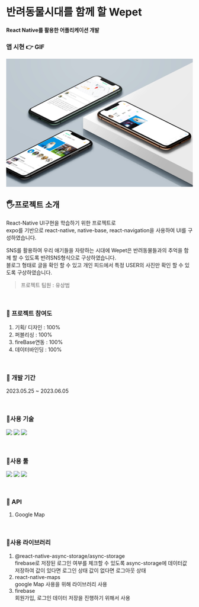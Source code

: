 # 반려동물시대를 함께 할 Wepet

#### React Native를 활용한 어플리케이션 개발

### 앱 시현 👉 GIF

<img src='https://github.com/EUNSOLY/Wepet/blob/master/assets/README/mockup.jpg?raw=true' width="550px" alt='demo' />

<br/>

## 🖐프로젝트 소개

React-Native UI구현을 학습하기 위한 프로젝트로  
expo를 기반으로 react-native, native-base, react-navigation을 사용하여 UI를 구성하였습니다.

SNS를 활용하여 우리 애기들을 자랑하는 시대에
Wepet은 반려동물들과의 추억을 함께 할 수 있도록 반려SNS형식으로 구상하였습니다.  
블로그 형태로 글을 확인 할 수 있고 개인 피드에서 특정 USER의 사진만 확인 할 수 있도록 구상하였습니다.

> 프로젝트 팀원 : 유상범

<br/>

### 📌 프로젝트 참여도

1. 기획/ 디자인 : 100%
1. 퍼블리싱 : 100%
1. fireBase연동 : 100%
1. 데이터바인딩 : 100%

<br/>

### 📌 개발 기간

2023.05.25 ~ 2023.06.05

<br/>

### 📌사용 기술

<img src="https://img.shields.io/badge/react-61DAFB?style=flat&logo=react&logoColor=black"/> <img src="https://img.shields.io/badge/expo-000020?style=flat&logo=expo&logoColor=white"/> <img src="https://img.shields.io/badge/Firebase-FFCA28?style=flat&logo=Firebase&logoColor=black"/>

<br/>

### 📌사용 툴

<img src="https://img.shields.io/badge/피그마-F24E1E?style=flatt&logo=Figma&logoColor=white"/> <img src="https://img.shields.io/badge/AdobePhotoshop-31A8FF?style=flatt&logo=Adobe Photoshop&logoColor=white"/> <img src="https://img.shields.io/badge/Visual Studio Code-007ACC?style=flatt&logo=Visual Studio Code&logoColor=white"/>

<br/>

### 📌 API

1. Google Map

<br/>

### 📌사용 라이브러리

1. @react-native-async-storage/async-storage  
   firebase로 저장된 로그인 여부를 체크할 수 있도록 async-storage에 데이터값 저장하여 값이 있다면 로그인 상태 값이 없다면 로그아웃 상태
2. react-native-maps  
   google Map 사용을 위해 라이브러리 사용
3. firebase  
   회원가입, 로그인 데이터 저장을 진행하기 위해서 사용
